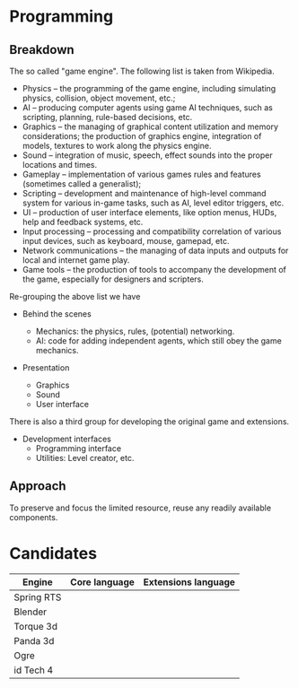 # Programming

## Breakdown 

The so called "game engine".
The following list is taken from Wikipedia.

- Physics – the programming of the game engine, including simulating physics, collision, object movement, etc.;
- AI – producing computer agents using game AI techniques, such as scripting, planning, rule-based decisions, etc.
- Graphics – the managing of graphical content utilization and memory considerations; the production of graphics engine, integration of models, textures to work along the physics engine.
- Sound – integration of music, speech, effect sounds into the proper locations and times.
- Gameplay – implementation of various games rules and features (sometimes called a generalist);
- Scripting – development and maintenance of high-level command system for various in-game tasks, such as AI, level editor triggers, etc.
- UI – production of user interface elements, like option menus, HUDs, help and feedback systems, etc.
- Input processing – processing and compatibility correlation of various input devices, such as keyboard, mouse, gamepad, etc.
- Network communications – the managing of data inputs and outputs for local and internet game play.
- Game tools – the production of tools to accompany the development of the game, especially for designers and scripters.

Re-grouping the above list we have

- Behind the scenes
  - Mechanics: the physics, rules, (potential) networking.
  - AI: code for adding independent agents, which still obey the game mechanics.

- Presentation
  - Graphics
  - Sound
  - User interface

There is also a third group for developing the original game and extensions.

- Development interfaces
  - Programming interface
  - Utilities: Level creator, etc.

## Approach

To preserve and focus the limited resource, reuse any readily available components.

# Candidates

Engine     | Core language | Extensions language
-----------|---------------|---------------------
Spring RTS |               |
Blender    |               |
Torque 3d  |               |
Panda 3d   |               |
Ogre       |               |
id Tech 4  |               |

